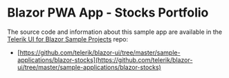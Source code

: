 # Blazor PWA App - Stocks Portfolio 

The source code and information about this sample app are available in the [Telerik UI for Blazor Sample Projects](https://github.com/telerik/blazor-ui) repo:

* [https://github.com/telerik/blazor-ui/tree/master/sample-applications/blazor-stocks](https://github.com/telerik/blazor-ui/tree/master/sample-applications/blazor-stocks)
